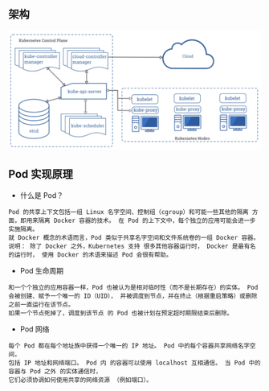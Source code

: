 ## 架构

![Alt text](k8s架构.jpg)

## Pod 实现原理

* 什么是 Pod？

````
Pod 的共享上下文包括一组 Linux 名字空间、控制组（cgroup）和可能一些其他的隔离 方面，即用来隔离 Docker 容器的技术。 在 Pod 的上下文中，每个独立的应用可能会进一步实施隔离。
就 Docker 概念的术语而言，Pod 类似于共享名字空间和文件系统卷的一组 Docker 容器。
说明： 除了 Docker 之外，Kubernetes 支持 很多其他容器运行时， Docker 是最有名的运行时， 使用 Docker 的术语来描述 Pod 会很有帮助。
````

* Pod 生命周期

````
和一个个独立的应用容器一样，Pod 也被认为是相对临时性（而不是长期存在）的实体。 Pod 会被创建、赋予一个唯一的 ID（UID）， 并被调度到节点，并在终止（根据重启策略）或删除之前一直运行在该节点。
如果一个节点死掉了，调度到该节点 的 Pod 也被计划在预定超时期限结束后删除。
````

* Pod 网络

````
每个 Pod 都在每个地址族中获得一个唯一的 IP 地址。 Pod 中的每个容器共享网络名字空间，
包括 IP 地址和网络端口。 Pod 内 的容器可以使用 localhost 互相通信。 当 Pod 中的容器与 Pod 之外 的实体通信时，
它们必须协调如何使用共享的网络资源 （例如端口）。
````

